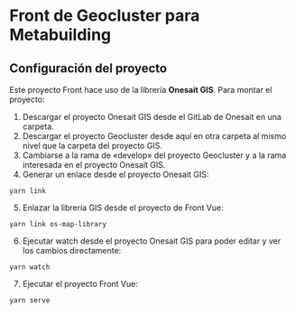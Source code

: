 # Front de Geocluster para Metabuilding

## Configuración del proyecto

Este proyecto Front hace uso de la librería **Onesait GIS**. Para montar el proyecto:

1. Descargar el proyecto Onesait GIS desde el GitLab de Onesait en una carpeta.
2. Descargar el proyecto Geocluster desde aquí en otra carpeta al mismo nivel que la carpeta del proyecto GIS.
3. Cambiarse a la rama de «develop» del proyecto Geocluster y a la rama interesada en el proyecto Onesait GIS.
4. Generar un enlace desde el proyecto Onesait GIS:
```
yarn link
```
5. Enlazar la librería GIS desde el proyecto de Front Vue:
```
yarn link os-map-library
```
6. Ejecutar watch desde el proyecto Onesait GIS para poder editar y ver los cambios directamente:
```
yarn watch
```
7. Ejecutar el proyecto Front Vue:
```
yarn serve
```
